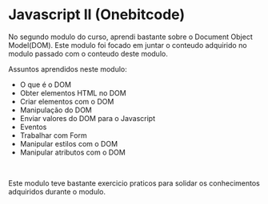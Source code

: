 <h1>Javascript II (Onebitcode) </h1>

<p>No segundo modulo do curso, aprendi bastante sobre o Document Object Model(DOM). Este modulo foi focado em juntar o conteudo adquirido no modulo passado 
com o conteudo deste modulo.</p>
<p>Assuntos aprendidos neste modulo: </p>
<ul>
  <li>O que é o DOM</li>
  <li>Obter elementos HTML no DOM</li>
  <li>Criar elementos com o DOM </li>
  <li>Manipulação do DOM</li>
  <li>Enviar valores do DOM para o Javascript</li>
  <li>Eventos</li>
  <li>Trabalhar com Form</li>
  <li>Manipular estilos com o DOM</li>
  <li>Manipular atributos com o DOM </li>
</ul>
<br>
<p>Este modulo teve bastante exercicio praticos para solidar os conhecimentos adquiridos durante o modulo.</p>
